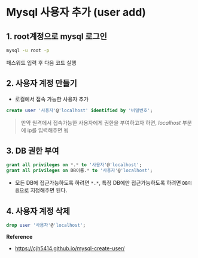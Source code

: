 # Mysql 사용자 추가 (user add)

## 1. root계정으로 mysql 로그인

``` bash
mysql -u root -p
```
패스워드 입력 후 다음 코드 실행

## 2. 사용자 계정 만들기
- 로컬에서 접속 가능한 사용자 추가
```sql
create user '사용자'@'localhost' identified by '비밀번호';
```
>만약 원격에서 접속가능한 사용자에게 권한을 부여하고자 하면, *localhost* 부분에 ip를 입력해주면 됨

## 3.  DB 권한 부여
```sql
grant all privileges on *.* to '사용자'@'localhost';
grant all privileges on DB이름.* to '사용자'@'localhost';
```
- 모든 DB에 접근가능하도록 하려면 ```*.*```, 특정 DB에만 접근가능하도록 하려면 ```DB이름```으로 지정해주면 된다.

## 4. 사용자 계정 삭제

```sql
drop user '사용자'@'localhost';
```

**Reference**
- https://cjh5414.github.io/mysql-create-user/ 